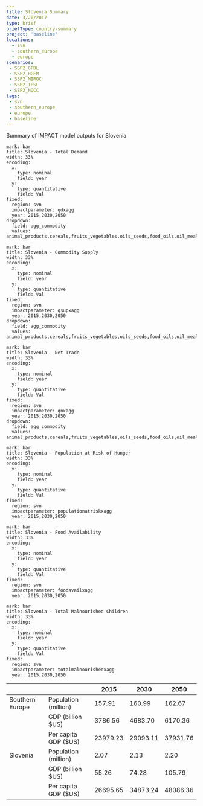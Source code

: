```yaml
---
title: Slovenia Summary
date: 3/20/2017
type: brief
briefType: country-summary
project: 'baseline'
locations:
  - svn
  - southern_europe
  - europe
scenarios:
 - SSP2_GFDL
 - SSP2_HGEM
 - SSP2_MIROC
 - SSP2_IPSL
 - SSP2_NOCC
tags:
 - svn
 - southern_europe
 - europe
 - baseline
---
```

Summary of IMPACT model outputs for Slovenia

```chart
mark: bar
title: Slovenia - Total Demand
width: 33%
encoding:
  x:
    type: nominal
    field: year
  y:
    type: quantitative
    field: Val
fixed:
  region: svn
  impactparameter: qdxagg
  year: 2015,2030,2050
dropdown:
  field: agg_commodity
  values: animal_products,cereals,fruits_vegetables,oils_seeds,food_oils,oil_meals,other,pulses,roots_tubers,sugar
```

```chart
mark: bar
title: Slovenia - Commodity Supply
width: 33%
encoding:
  x:
    type: nominal
    field: year
  y:
    type: quantitative
    field: Val
fixed:
  region: svn
  impactparameter: qsupxagg
  year: 2015,2030,2050
dropdown:
  field: agg_commodity
  values: animal_products,cereals,fruits_vegetables,oils_seeds,food_oils,oil_meals,other,pulses,roots_tubers,sugar
```

```chart
mark: bar
title: Slovenia - Net Trade
width: 33%
encoding:
  x:
    type: nominal
    field: year
  y:
    type: quantitative
    field: Val
fixed:
  region: svn
  impactparameter: qnxagg
  year: 2015,2030,2050
dropdown:
  field: agg_commodity
  values: animal_products,cereals,fruits_vegetables,oils_seeds,food_oils,oil_meals,other,pulses,roots_tubers,sugar
```

```chart
mark: bar
title: Slovenia - Population at Risk of Hunger
width: 33%
encoding:
  x:
    type: nominal
    field: year
  y:
    type: quantitative
    field: Val
fixed:
  region: svn
  impactparameter: populationatriskxagg
  year: 2015,2030,2050
```

```chart
mark: bar
title: Slovenia - Food Availability
width: 33%
encoding:
  x:
    type: nominal
    field: year
  y:
    type: quantitative
    field: Val
fixed:
  region: svn
  impactparameter: foodavailxagg
  year: 2015,2030,2050
```

```chart
mark: bar
title: Slovenia - Total Malnourished Children
width: 33%
encoding:
  x:
    type: nominal
    field: year
  y:
    type: quantitative
    field: Val
fixed:
  region: svn
  impactparameter: totalmalnourishedxagg
  year: 2015,2030,2050
```

|   |   | 2015 | 2030 | 2050 |
|---|---|---|---|---|
| Southern Europe | Population (million) | 157.91 | 160.99 | 162.67 |
|  | GDP (billion $US) | 3786.56 | 4683.70 | 6170.36 |
|  | Per capita GDP ($US) | 23979.23 | 29093.11 | 37931.76 |
| Slovenia | Population (million) | 2.07 | 2.13 | 2.20 |
|  | GDP (billion $US) | 55.26 | 74.28 | 105.79 |
|  | Per capita GDP ($US) | 26695.65| 34873.24| 48086.36|